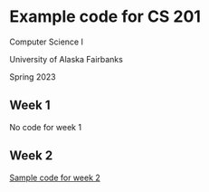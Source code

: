 # Example code for CS 201

Computer Science I

University of Alaska Fairbanks

Spring 2023


## Week 1

No code for week 1


## Week 2

[Sample code for week 2](./week2)
